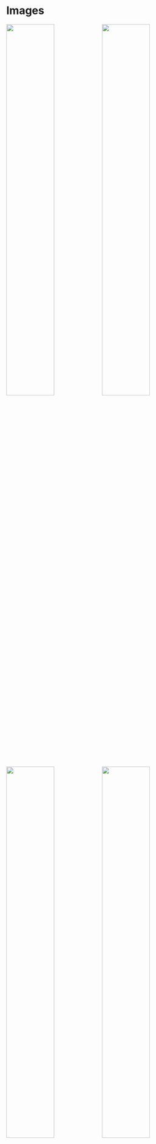 # Images

<img src="http://i.imgur.com/RPKwMEr.png" width="50%"/><img src="http://i.imgur.com/2LtENir.png" width="50%"/>
<img src="http://i.imgur.com/OQ5vcnr.png" width="50%"/><img src="http://i.imgur.com/b2mQsHN.png" width="50%"/>
